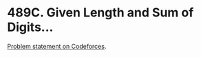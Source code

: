 # 489C. Given Length and Sum of Digits...

[Problem statement on Codeforces](https://codeforces.com/problemset/problem/489/C?locale=en).